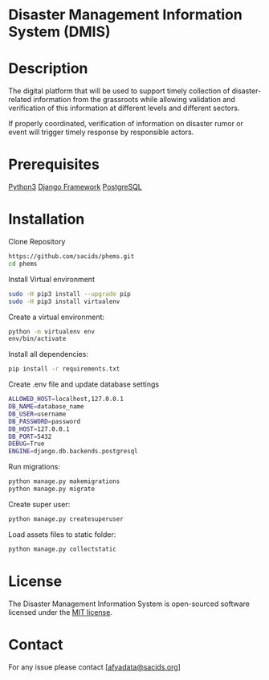 # Disaster Management Information System (DMIS)

# Description
The digital platform that will be used to support timely collection of disaster-related information from the grassroots while allowing validation and verification of this information at different levels and different sectors. 

If properly coordinated, verification of information on disaster rumor or event will trigger timely response by responsible actors. 


# Prerequisites
[Python3](https://www.python.org/)
[Django Framework](https://www.djangoproject.com/)
[PostgreSQL](https://www.postgresql.org/)


# Installation
Clone Repository

```bash
https://github.com/sacids/phems.git
cd phems
```

Install Virtual environment
```bash
sudo -H pip3 install --upgrade pip
sudo -H pip3 install virtualenv
```

Create a virtual environment:
```bash
python -m virtualenv env
env/bin/activate
```

Install all dependencies:
```bash
pip install -r requirements.txt
```

Create .env file and update database settings
```bash
ALLOWED_HOST=localhost,127.0.0.1
DB_NAME=database_name
DB_USER=username
DB_PASSWORD=password
DB_HOST=127.0.0.1
DB_PORT=5432
DEBUG=True
ENGINE=django.db.backends.postgresql
```

Run migrations:
```bash
python manage.py makemigrations
python manage.py migrate
```

Create super user:
```bash
python manage.py createsuperuser
```

Load assets files to static folder:
```bash
python manage.py collectstatic
```


# License
The Disaster Management Information System is open-sourced software licensed under the 
[MIT license](https://opensource.org/license/mit/).


# Contact
For any issue please contact [afyadata@sacids.org]

